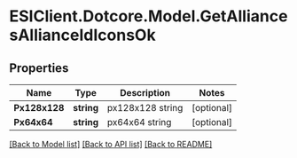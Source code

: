 # ESIClient.Dotcore.Model.GetAlliancesAllianceIdIconsOk
## Properties

Name | Type | Description | Notes
------------ | ------------- | ------------- | -------------
**Px128x128** | **string** | px128x128 string | [optional] 
**Px64x64** | **string** | px64x64 string | [optional] 

[[Back to Model list]](../README.md#documentation-for-models) [[Back to API list]](../README.md#documentation-for-api-endpoints) [[Back to README]](../README.md)

